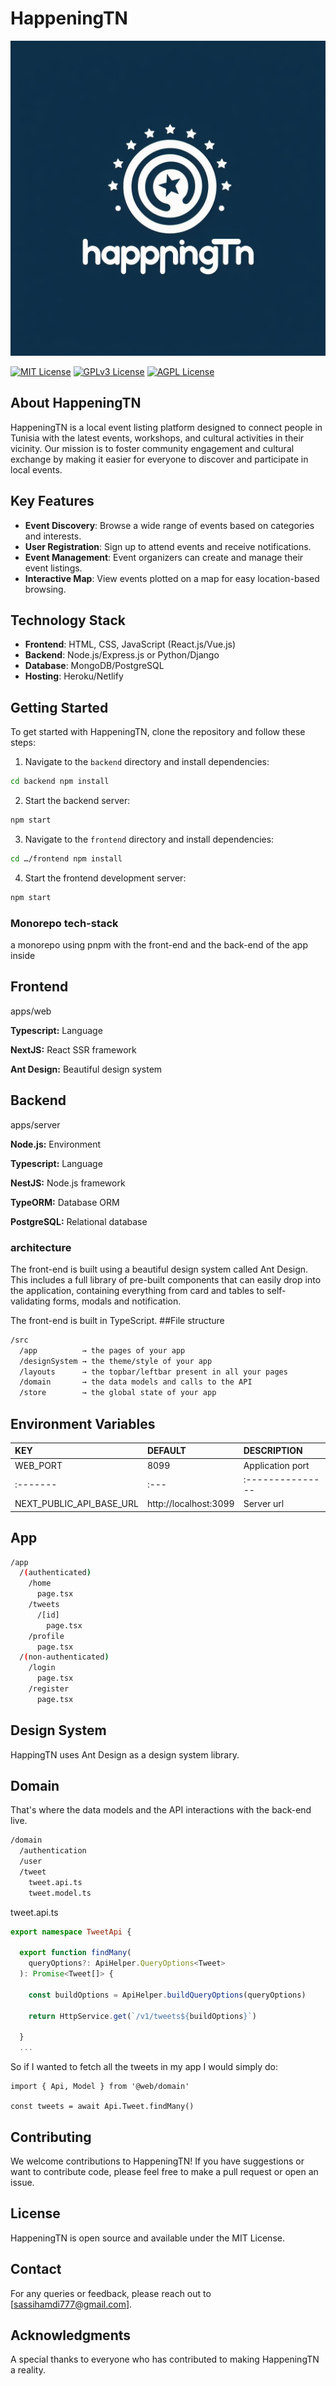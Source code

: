 # HappeningTN

![Logo](logo.jpeg)

[![MIT License](https://img.shields.io/badge/License-MIT-green.svg)](https://choosealicense.com/licenses/mit/)
[![GPLv3 License](https://img.shields.io/badge/License-GPL%20v3-yellow.svg)](https://opensource.org/licenses/)
[![AGPL License](https://img.shields.io/badge/license-AGPL-blue.svg)](http://www.gnu.org/licenses/agpl-3.0)

## About HappeningTN
HappeningTN is a local event listing platform designed to connect people in Tunisia with the latest events, workshops, and cultural activities in their vicinity. Our mission is to foster community engagement and cultural exchange by making it easier for everyone to discover and participate in local events.

## Key Features
- **Event Discovery**: Browse a wide range of events based on categories and interests.
- **User Registration**: Sign up to attend events and receive notifications.
- **Event Management**: Event organizers can create and manage their event listings.
- **Interactive Map**: View events plotted on a map for easy location-based browsing.

## Technology Stack
- **Frontend**: HTML, CSS, JavaScript (React.js/Vue.js)
- **Backend**: Node.js/Express.js or Python/Django
- **Database**: MongoDB/PostgreSQL
- **Hosting**: Heroku/Netlify

## Getting Started
To get started with HappeningTN, clone the repository and follow these steps:
1. Navigate to the `backend` directory and install dependencies:
```bash
cd backend npm install
```

2. Start the backend server:

```bash
npm start
```

3. Navigate to the `frontend` directory and install dependencies:
```bash
cd …/frontend npm install
```

4. Start the frontend development server:
```bash
npm start
```

### Monorepo tech-stack

a monorepo using pnpm with the front-end and the back-end of the app inside

## Frontend

apps/web

**Typescript:** Language

**NextJS:** React SSR framework

**Ant Design:** Beautiful design system

## Backend

apps/server

**Node.js:** Environment

**Typescript:** Language

**NestJS:** Node.js framework

**TypeORM:** Database ORM

**PostgreSQL:** Relational database


### architecture

The front-end is built using a beautiful design system called Ant Design. This includes a full library of pre-built components that can easily drop into the application, containing everything from card and tables to self-validating forms, modals and notification.

The front-end is built in TypeScript.
##File structure
```bash
/src
  /app          → the pages of your app
  /designSystem → the theme/style of your app
  /layouts      → the topbar/leftbar present in all your pages
  /domain       → the data models and calls to the API
  /store        → the global state of your app
```

## Environment Variables

| KEY | DEFAULT | DESCRIPTION |
| :---| :------ | :---------- |
| WEB_PORT | 8099 | Application port |
| :------- | :--- | :--------------- |
| NEXT_PUBLIC_API_BASE_URL | http://localhost:3099 | Server url |

## App

```bash
/app
  /(authenticated)
    /home
      page.tsx
    /tweets
      /[id]
        page.tsx
    /profile
      page.tsx
  /(non-authenticated)
    /login
      page.tsx
    /register
      page.tsx
```

## Design System

HappingTN uses Ant Design as a design system library.

## Domain

That's where the data models and the API interactions with the back-end live.
```bash
/domain
  /authentication
  /user
  /tweet
    tweet.api.ts
    tweet.model.ts
```
tweet.api.ts
```Typescript
export namespace TweetApi {

  export function findMany(
    queryOptions?: ApiHelper.QueryOptions<Tweet>
  ): Promise<Tweet[]> {

    const buildOptions = ApiHelper.buildQueryOptions(queryOptions)

    return HttpService.get(`/v1/tweets${buildOptions}`)

  }
  ...
```
So if I wanted to fetch all the tweets in my app I would simply do:
```Typesricpt
import { Api, Model } from '@web/domain'

const tweets = await Api.Tweet.findMany()
```

## Contributing
We welcome contributions to HappeningTN! If you have suggestions or want to contribute code, please feel free to make a pull request or open an issue.

## License
HappeningTN is open source and available under the MIT License.

## Contact
For any queries or feedback, please reach out to [sassihamdi777@gmail.com].

## Acknowledgments
A special thanks to everyone who has contributed to making HappeningTN a reality.
 
